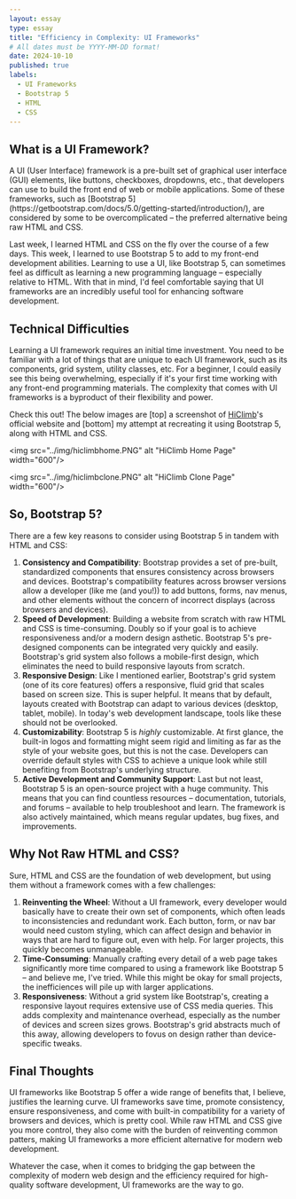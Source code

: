 ```yaml
---
layout: essay
type: essay
title: "Efficiency in Complexity: UI Frameworks"
# All dates must be YYYY-MM-DD format!
date: 2024-10-10
published: true
labels:
  - UI Frameworks
  - Bootstrap 5
  - HTML
  - CSS
---
```


## What is a UI Framework?
<p>A UI (User Interface) framework is a pre-built set of graphical user interface (GUI) elements, like buttons, checkboxes, dropdowns, etc., that developers can use to build the front end of web or mobile applications. Some of these frameworks, such as [Bootstrap 5](https://getbootstrap.com/docs/5.0/getting-started/introduction/), are considered by some to be overcomplicated – the preferred alternative being raw HTML and CSS.</p>

<p>Last week, I learned HTML and CSS on the fly over the course of a few days. This week, I learned to use Bootstrap 5 to add to my front-end development abilities. Learning to use a UI, like Bootstrap 5, can sometimes feel as difficult as learning a new programming language – especially relative to HTML. With that in mind, I'd feel comfortable saying that UI frameworks are an incredibly useful tool for enhancing software development.</p>

## Technical Difficulties
<p>Learning a UI framework requires an initial time investment. You need to be familiar with a lot of things that are unique to each UI framework, such as its components, grid system, utility classes, etc. For a beginner, I could easily see this being overwhelming, especially if it's your first time working with any front-end programming materials. The complexity that comes with UI frameworks is a byproduct of their flexibility and power.</p>

Check this out! The below images are [top] a screenshot of [HiClimb](https://www.hawaiiclimb.com/)'s official website and [bottom] my attempt at recreating it using Bootstrap 5, along with HTML and CSS.

<img src="../img/hiclimbhome.PNG" alt "HiClimb Home Page" width="600"/>

<img src="../img/hiclimbclone.PNG" alt "HiClimb Clone Page" width="600"/>

## So, Bootstrap 5?
There are a few key reasons to consider using Bootstrap 5 in tandem with HTML and CSS:
1. **Consistency and Compatibility**: Bootstrap provides a set of pre-built, standardized components that ensures consistency across browsers and devices. Bootstrap's compatibility features across browser versions allow a developer (like me (and you!)) to add buttons, forms, nav menus, and other elements without the concern of incorrect displays (across browsers and devices).
2. **Speed of Development**: Building a website from scratch with raw HTML and CSS is time-consuming. Doubly so if your goal is to achieve responsiveness and/or a modern design asthetic. Bootstrap 5's pre-designed components can be integrated very quickly and easily. Bootstrap's grid system also follows a mobile-first design, which eliminates the need to build responsive layouts from scratch.
3. **Responsive Design**: Like I mentioned earlier, Bootstrap's grid system (one of its core features) offers a responsive, fluid grid that scales based on screen size. This is super helpful. It means that by default, layouts created with Bootstrap can adapt to various devices (desktop, tablet, mobile). In today's web development landscape, tools like these should not be overlooked.
4. **Customizability**: Bootstrap 5 is *highly* customizable. At first glance, the built-in logos and formatting might seem rigid and limiting as far as the style of your website goes, but this is not the case. Developers can override default styles with CSS to achieve a unique look while still benefiting from Bootstrap's underlying structure.
5. **Active Development and Community Support**: Last but not least, Bootstrap 5 is an open-source project with a huge community. This means that you can find countless resources – documentation, tutorials, and forums – available to help troubleshoot and learn. The framework is also actively maintained, which means regular updates, bug fixes, and improvements.

##  Why Not Raw HTML and CSS?
Sure, HTML and CSS are the foundation of web development, but using them without a framework comes with a few challenges:
1. **Reinventing the Wheel**: Without a UI framework, every developer would basically have to create their own set of components, which often leads to inconsistencies and redundant work. Each button, form, or nav bar would need custom styling, which can affect design and behavior in ways that are hard to figure out, even with help. For larger projects, this quickly becomes unmanageable.
2. **Time-Consuming**: Manually crafting every detail of a web page takes significantly more time compared to using a framework like Bootstrap 5 – and believe me, I've tried. While this might be okay for small projects, the inefficiences will pile up with larger applications.
3. **Responsiveness**: Without a grid system like Bootstrap's, creating a responsive layout requires extensive use of CSS media queries. This adds complexity and maintenance overhead, especially as the number of devices and screen sizes grows. Bootstrap's grid abstracts much of this away, allowing developers to fovus on design rather than device-specific tweaks.

## Final Thoughts
UI frameworks like Bootstrap 5 offer a wide range of benefits that, I believe, justifies the learning curve. UI frameworks save time, promote consistency, ensure responsiveness, and come with built-in compatibility for a variety of browsers and devices, which is pretty cool. While raw HTML and CSS give you more control, they also come with the burden of reinventing common patters, making UI frameworks a more efficient alternative for modern web development.

Whatever the case, when it comes to bridging the gap between the complexity of modern web design and the efficiency required for high-quality software development, UI frameworks are the way to go.

